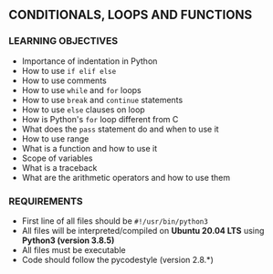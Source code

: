 ## CONDITIONALS, LOOPS AND FUNCTIONS
### LEARNING OBJECTIVES
* Importance of indentation in Python
* How to use `if elif else` 
* How to use comments
* How to use `while` and `for` loops
* How to use `break` and `continue` statements
* How to use `else` clauses on loop
* How is Python's `for` loop different from C
* What does the `pass` statement do and when to use it
* How to use range
* What is a function and how to use it
* Scope of variables
* What is a traceback
* What are the arithmetic operators and how to use them

### REQUIREMENTS
* First line of all files should be `#!/usr/bin/python3`
* All files will be interpreted/compiled on **Ubuntu 20.04 LTS** using **Python3 (version 3.8.5)**
* All files must be executable
* Code should follow the pycodestyle (version 2.8.\*)
